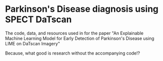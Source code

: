# Parkinson's Disease diagnosis using SPECT DaTscan

The code, data, and resources used in for the paper "An Explainable Machine Learning Model for Early Detection of Parkinson's Disease using LIME on DaTscan Imagery" 

Because, what good is research without the accompanying code!?
